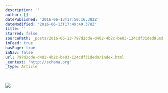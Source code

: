 ```yaml
---
description: ''
author: []
datePublished: '2016-06-13T17:50:16.382Z'
dateModified: '2016-06-13T17:49:49.378Z'
title: ''
starred: false
sourcePath: _posts/2016-06-13-797d2cde-d402-4b2c-be03-124cdf31ded9.md
inFeed: true
hasPage: true
inNav: false
url: 797d2cde-d402-4b2c-be03-124cdf31ded9/index.html
_context: 'http://schema.org'
_type: Article

---
```

![](https://the-grid-user-content.s3-us-west-2.amazonaws.com/8982b30a-5b93-4fce-9b1e-98d5b2c3fb11.jpg)